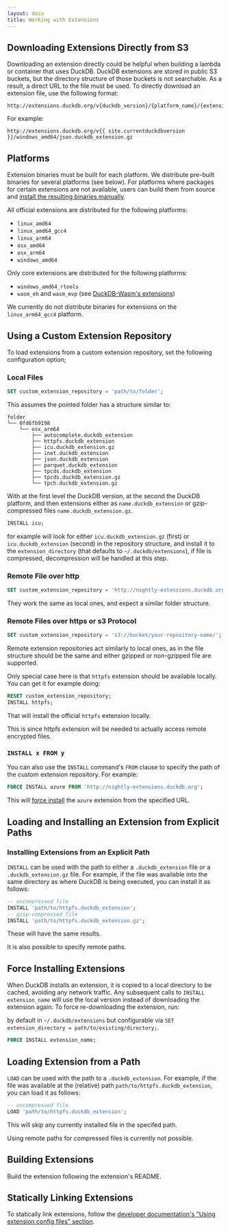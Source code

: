 ```yaml
---
layout: docu
title: Working with Extensions
---
```


## Downloading Extensions Directly from S3

Downloading an extension directly could be helpful when building a lambda or container that uses DuckDB.
DuckDB extensions are stored in public S3 buckets, but the directory structure of those buckets is not searchable. 
As a result, a direct URL to the file must be used. 
To directly download an extension file, use the following format:  

```text
http://extensions.duckdb.org/v{duckdb_version}/{platform_name}/{extension_name}.duckdb_extension.gz
```

For example:

```text
http://extensions.duckdb.org/v{{ site.currentduckdbversion }}/windows_amd64/json.duckdb_extension.gz
```

## Platforms

Extension binaries must be built for each platform. We distribute pre-built binaries for several platforms (see below).
For platforms where packages for certain extensions are not available, users can build them from source and [install the resulting binaries manually](#installing-extensions-from-an-explicit-path).

All official extensions are distributed for the following platforms:

* `linux_amd64`
* `linux_amd64_gcc4`
* `linux_arm64`
* `osx_amd64`
* `osx_arm64`
* `windows_amd64`

Only core extensions are distributed for the following platforms:

* `windows_amd64_rtools`
* `wasm_eh` and `wasm_mvp` (see [DuckDB-Wasm's extensions](../api/wasm/extensions))

We currently do not distribute binaries for extensions on the `linux_arm64_gcc4` platform.

## Using a Custom Extension Repository

To load extensions from a custom extension repository, set the following configuration option;

### Local Files

```sql
SET custom_extension_repository = 'path/to/folder';
```

This assumes the pointed folder has a structure similar to:

```text
folder
└── 0fd6fb9198
    └── osx_arm64
        ├── autocomplete.duckdb_extension
        ├── httpfs.duckdb_extension
        ├── icu.duckdb_extension.gz
        ├── inet.duckdb_extension
        ├── json.duckdb_extension
        ├── parquet.duckdb_extension
        ├── tpcds.duckdb_extension
        ├── tpcds.duckdb_extension.gz
        └── tpch.duckdb_extension.gz
```

With at the first level the DuckDB version, at the second the DuckDB platform, and then extensions either as `name.duckdb_extension` or gzip-compressed files `name.duckdb_extension.gz`.

```sql
INSTALL icu;
```
for example will look for either `icu.duckdb_extension.gz` (first) or `icu.duckdb_extension` (second) in the repository structure, and install it to the `extension_directory` (that defaults to `~/.duckdb/extensions`), if file is compressed, decompression will be handled at this step.

### Remote File over http

```sql
SET custom_extension_repository = 'http://nightly-extensions.duckdb.org';
```

They work the same as local ones, and expect a similar folder structure.

### Remote Files over https or s3 Protocol

```sql
SET custom_extension_repository = 's3://bucket/your-repository-name/';
```

Remote extension repositories act similarly to local ones, as in the file structure should be the same and either gzipped or non-gzipped file are supported.

Only special case here is that `httpfs` extension should be available locally. You can get it for example doing:

```sql
RESET custom_extension_repository;
INSTALL httpfs;
```

That will install the official `httpfs` extension locally.

This is since httpfs extension will be needed to actually access remote encrypted files.

### `INSTALL x FROM y`

You can also use the `INSTALL` command's `FROM` clause to specify the path of the custom extension repository. For example:

```sql
FORCE INSTALL azure FROM 'http://nightly-extensions.duckdb.org';
```

This will [force install](#force-installing-extensions) the `azure` extension from the specified URL.

## Loading and Installing an Extension from Explicit Paths

### Installing Extensions from an Explicit Path

`INSTALL` can be used with the path to either a `.duckdb_extension` file or a `.duckdb_extension.gz` file.
For example, if the file was available into the same directory as where DuckDB is being executed, you can install it as follows:

```sql
-- uncompressed file
INSTALL 'path/to/httpfs.duckdb_extension';
-- gzip-compressed file
INSTALL 'path/to/httpfs.duckdb_extension.gz';
```

These will have the same results.

It is also possible to specify remote paths.

## Force Installing Extensions

When DuckDB installs an extension, it is copied to a local directory to be cached, avoiding any network traffic.
Any subsequent calls to `INSTALL extension_name` will use the local version instead of downloading the extension again. To force re-downloading the extension, run:

 by default in `~/.duckdb/extensions` but configurable via `SET extension_directory = path/to/existing/directory;`.

```sql
FORCE INSTALL extension_name;
```

## Loading Extension from a Path

`LOAD` can be used with the path to a `.duckdb_extension`.
For example, if the file was available at the (relative) path `path/to/httpfs.duckdb_extension`, you can load it as follows:

```sql
-- uncompressed file
LOAD 'path/to/httpfs.duckdb_extension';
```

This will skip any currently installed file in the specifed path.

Using remote paths for compressed files is currently not possible.

## Building Extensions

Build the extension following the extension's README.

## Statically Linking Extensions

To statically link extensions, follow the [developer documentation's "Using extension config files" section](https://github.com/duckdb/duckdb/blob/main/extension/README.md#using-extension-config-files).
